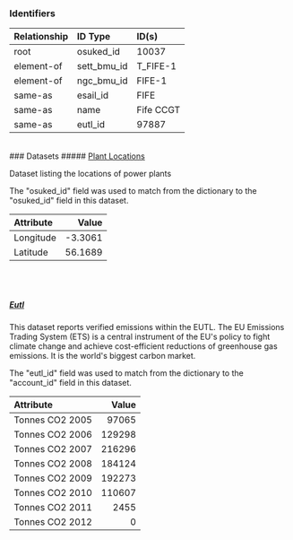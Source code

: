 ### Identifiers

| Relationship   | ID Type     | ID(s)     |
|:---------------|:------------|:----------|
| root           | osuked_id   | 10037     |
| element-of     | sett_bmu_id | T_FIFE-1  |
| element-of     | ngc_bmu_id  | FIFE-1    |
| same-as        | esail_id    | FIFE      |
| same-as        | name        | Fife CCGT |
| same-as        | eutl_id     | 97887     |

<br>
### Datasets
##### <a href="https://raw.githubusercontent.com/OSUKED/Dictionary-Datasets/main/datasets/plant-locations/datapackage.json">Plant Locations</a>

Dataset listing the locations of power plants

The "osuked_id" field was used to match from the dictionary to the "osuked_id" field in this dataset.

| Attribute   |   Value |
|:------------|--------:|
| Longitude   | -3.3061 |
| Latitude    | 56.1689 |

<br><br>
##### <a href="https://raw.githubusercontent.com/OSUKED/Dictionary-Datasets/main/datasets/eutl/datapackage.json">Eutl</a>

This dataset reports verified emissions within the EUTL. The EU Emissions Trading System (ETS) is a central instrument of the EU's policy to fight climate change and achieve cost-efficient reductions of greenhouse gas emissions. It is the world's biggest carbon market.

The "eutl_id" field was used to match from the dictionary to the "account_id" field in this dataset.

| Attribute       |   Value |
|:----------------|--------:|
| Tonnes CO2 2005 |   97065 |
| Tonnes CO2 2006 |  129298 |
| Tonnes CO2 2007 |  216296 |
| Tonnes CO2 2008 |  184124 |
| Tonnes CO2 2009 |  192273 |
| Tonnes CO2 2010 |  110607 |
| Tonnes CO2 2011 |    2455 |
| Tonnes CO2 2012 |       0 |
